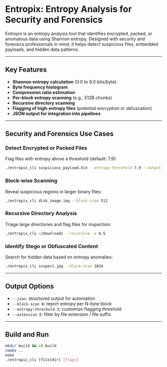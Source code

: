 # Entropix: Entropy Analysis for Security and Forensics

Entropix is an entropy analysis tool that identifies encrypted, packed, or anomalous data using Shannon entropy. Designed with security and forensics professionals in mind, it helps detect suspicious files, embedded payloads, and hidden data patterns.

---

## Key Features

- **Shannon entropy calculation** (0.0 to 8.0 bits/byte)
- **Byte frequency histogram**
- **Compression ratio estimation**
- **Per-block entropy scanning** (e.g., 512B chunks)
- **Recursive directory scanning**
- **Flagging of high-entropy files** (potential encryption or obfuscation)
- **JSON output for integration into pipelines**

---

## Security and Forensics Use Cases

### Detect Encrypted or Packed Files
Flag files with entropy above a threshold (default: 7.9):
```bash
./entropix_cli suspicious_payload.bin --entropy-threshold 7.9 --output results.json
```

### Block-wise Scanning
Reveal suspicious regions in larger binary files:
```bash
./entropix_cli disk_image.img --block-scan 512
```

### Recursive Directory Analysis
Triage large directories and flag files for inspection:
```bash
./entropix_cli ~/Downloads --recursive -e 6.5
```

### Identify Stego or Obfuscated Content
Search for hidden data based on entropy anomalies:
```bash
./entropix_cli suspect.jpg --block-scan 1024
```

---

## Output Options

- `--json`: structured output for automation
- `--block-scan N`: report entropy per N-byte block
- `--entropy-threshold X`: customize flagging threshold
- `--extension E`: filter by file extension / file suffix 

---

## Build and Run
```bash
mkdir build && cd build
cmake ..
make
./entropix_cli [file|dir] [flags]
```
